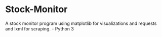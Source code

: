 # Stock-Monitor
A stock monitor program using matplotlib for visualizations and requests and lxml for scraping. - Python 3
